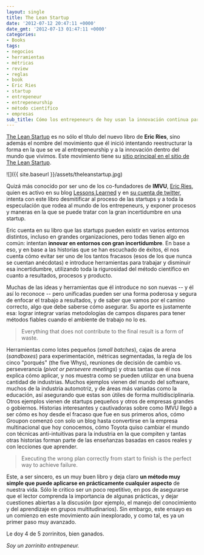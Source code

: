 ```yaml
---
layout: single
title: The Lean Startup
date: '2012-07-12 20:47:11 +0000'
date_gmt: '2012-07-13 01:47:11 +0000'
categories:
- Books
tags:
- negocios
- herramientas
- métricas
- review
- reglas
- book
- Eric Ries
- startup
- entrepeneur
- entrepeneurship
- método científico
- empresas
sub_title: Cómo los entrepeneurs de hoy usan la innovación continua para crear negocios exitosos
---
```


[The Lean Startup](http://www.amazon.com/The-Lean-Startup-Eric-Ries/dp/0670921602) es no sólo el título del nuevo libro de **Eric Ries**, sino además el nombre del movimiento que él inició intentando reestructurar la forma en la que se ve al entrepeneurship y a la innovación dentro del mundo que vivimos. Este movimiento tiene su [sitio principal en el sitio de The Lean Startup](http://theleanstartup.com/).

![]({{ site.baseurl }}/assets/theleanstartup.jpg)

Quizá más conocido por ser uno de los co-fundadores de **IMVU**, [Eric Ries](http://en.wikipedia.org/wiki/Eric_Ries), quien es activo en su blog [Lessons Learned](http://www.startuplessonslearned.com/) y en [su cuenta de twitter](https://twitter.com/ericries/), intenta con este libro desmitificar al proceso de las startups y a toda la especulación que rodea al mundo de los entrepeneurs, y exponer procesos y maneras en la que se puede tratar con la gran incertidumbre en una startup.

Eric cuenta en su libro que las startups pueden existir en varios entornos distintos, incluso en grandes organizaciones, pero todas tienen algo en común: intentan **innovar en entornos con gran incertidumbre**. En base a eso, y en base a las historias que se han escuchado de éxitos, él nos cuenta cómo evitar ser uno de los tantos fracasos (esos de los que nunca se cuentan anécdotas) e introduce herramientas para trabajar y disminuir esa incertidumbre, utilizando toda la rigurosidad del método científico en cuanto a resultados, procesos y producto.

Muchas de las ideas y herramientas que él introduce no son nuevas -- y él así lo reconoce -- pero unificadas pueden ser una forma poderosa y segura de enfocar el trabajo a resultados, y de saber que vamos por el camino correcto, algo que debe saberse cómo asegurar. Su aporte es justamente esa: lograr integrar varias metodologías de campos dispares para tener métodos fiables cuando el ambiente de trabajo no lo es.

> Everything that does not contribute to the final result is a form of waste.

Herramientas como lotes pequeños (_small batches_), cajas de arena (_sandboxes_) para experimentación, métricas segmentadas, la regla de los cinco "porqués" (the five Whys), reuniones de decisión de cambio vs. perseverancia (_pivot or persevere meetings_) y otras tantas que él nos explica cómo aplicar, y nos muestra como se pueden utilizar en una buena cantidad de industrias. Muchos ejemplos vienen del mundo del software, muchos de la industria automotriz, y de áreas más variadas como la educación, así asegurando que estas son útiles de forma multidisciplinaria. Otros ejemplos vienen de startups pequeños y otros de empresas grandes o gobiernos. Historias interesantes y cautivadoras sobre como IMVU llegó a ser cómo es hoy desde el fracaso que fue en sus primeros años, cómo Groupon comenzó con solo un blog hasta convertirse en la empresa multinacional que hoy conocemos, cómo Toyota quiso cambiar el mundo con técnicas anti-intuitivas para la industria en la que compiten y tantas otras historias forman parte de las enseñanzas basadas en casos reales y con lecciones que aprender.

> Executing the wrong plan correctly from start to finish is the perfect way to achieve failure.

Este, a ser sincero, es un muy buen libro y deja claro **un método muy simple que puede aplicarse en prácticamente cualquier aspecto** de nuestra vida. Sólo le critico ser un poco repetitivo, en pos de asegurarse que el lector comprenda la importancia de algunas prácticas, y dejar cuestiones abiertas a la discusión (por ejemplo, el manejo del conocimiento y del aprendizaje en grupos multitudinarios). Sin embargo, este ensayo es un comienzo en este movimiento aún inexplorado, y como tal, es ya un primer paso muy avanzado.

Le doy 4 de 5 zorrinitos, bien ganados.

_Soy un zorrinito entrepeneur._
